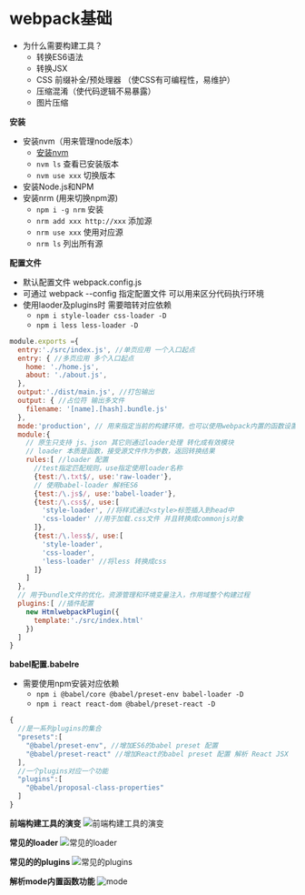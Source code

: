 # webpack基础
- 为什么需要构建工具？
  - 转换ES6语法
  - 转换JSX
  - CSS 前缀补全/预处理器 （使CSS有可编程性，易维护）
  - 压缩混淆（使代码逻辑不易暴露）
  - 图片压缩

**安装**
- 安装nvm（用来管理node版本）
  - [安装nvm](https://github.com/nvm-sh/nvm/blob/master/README.md)
  - `nvm ls` 查看已安装版本
  - `nvm use xxx` 切换版本
- 安装Node.js和NPM
- 安装nrm (用来切换npm源)
  - `npm i -g nrm` 安装
  - `nrm add xxx http://xxx` 添加源
  - `nrm use xxx` 使用对应源
  - `nrm ls` 列出所有源


**配置文件**
- 默认配置文件 webpack.config.js
- 可通过 webpack --config 指定配置文件 可以用来区分代码执行环境
- 使用laoder及plugins时 需要暗转对应依赖
  - `npm i style-loader css-loader -D`
  - `npm i less less-loader -D`
```javascript
module.exports ={
  entry:'./src/index.js', //单页应用 一个入口起点
  entry: { //多页应用 多个入口起点
    home: './home.js',
    about: './about.js',
  },
  output:'./dist/main.js', //打包输出
  output: { //占位符 输出多文件
    filename: '[name].[hash].bundle.js'
  },
  mode:'production', // 用来指定当前的构建环境，也可以使用webpack内置的函数设置
  module:{
    // 原生只支持 js、json 其它则通过loader处理 转化成有效模块
    // loader 本质是函数，接受源文件作为参数，返回转换结果
    rules:[ //loader 配置
      //test指定匹配规则，use指定使用loader名称
      {test:/\.txt$/, use:'raw-loader'},
      // 使用babel-loader 解析ES6
      {test:/\.js$/, use:'babel-loader'},
      {test:/\.css$/, use:[
        'style-loader', //将样式通过<style>标签插入到head中
        'css-loader' //用于加载.css文件 并且转换成commonjs对象
      ]},
      {test:/\.less$/, use:[
        'style-loader', 
        'css-loader',
        'less-loader' //将less 转换成css
      ]}
    ]
  },
  // 用于bundle文件的优化，资源管理和环境变量注入，作用域整个构建过程
  plugins:[ //插件配置
    new HtmlwebpackPlugin({
      template:'./src/index.html'
    })
  ]
}
```
**babel配置.babelre**
- 需要使用npm安装对应依赖
  - `npm i @babel/core @babel/preset-env babel-loader -D`
  - `npm i react react-dom @babel/preset-react -D`
```javascript
{
  //是一系列plugins的集合
  "presets":[
    "@babel/preset-env", //增加ES6的babel preset 配置
    "@babel/preset-react" //增加React的babel preset 配置 解析 React JSX
  ],
  //一个plugins对应一个功能
  "plugins":[
    "@babel/proposal-class-properties"
  ]
}
```

**前端构建工具的演变**
![前端构建工具的演变](https://raw.githubusercontent.com/luobosiji/blog/master/resources/webpack/build.png)

**常见的loader**
![常见的loader](https://raw.githubusercontent.com/luobosiji/blog/master/resources/webpack/loader.png)

**常见的的plugins**
![常见的plugins](https://raw.githubusercontent.com/luobosiji/blog/master/resources/webpack/plugins.png)

**解析mode内置函数功能**
![mode](https://raw.githubusercontent.com/luobosiji/blog/master/resources/webpack/mode.png)